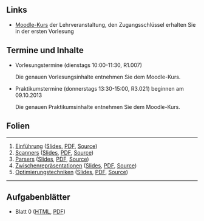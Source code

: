 ## Links

-   [Moodle-Kurs](https://moodle.hm.edu/course/view.php?id=5448) der Lehrveranstaltung,
    den Zugangsschlüssel erhalten Sie in der ersten Vorlesung

## Termine und Inhalte

-   Vorlesungstermine (dienstags 10:00-11:30, R1.007)

    Die genauen Vorlesungsinhalte entnehmen Sie dem Moodle-Kurs.

-   Praktikumstermine (donnerstags 13:30-15:00, R3.021) beginnen am 09.10.2013

    Die genauen Praktikumsinhalte entnehmen Sie dem Moodle-Kurs.

## Folien

--- ------------------------------------------------------------------------------------------ -------------------------------------------------------------------------------------------------------------------------------------------------
1.  [Einführung](/docs/lectures/compiler/html/01_Einfuehrung.html)                          ([Slides](/docs/lectures/compiler/presentation/01_Einfuehrung.html), [PDF](/docs/lectures/compiler/pdf/01_Einfuehrung.pdf), [Source](https://github.com/obcode/compiler/blob/master/01_Einfuehrung.txt))
2.  [Scanners](/docs/lectures/compiler/html/02_Scanners.html)                                  ([Slides](/docs/lectures/compiler/presentation/02_Scanners.html), [PDF](/docs/lectures/compiler/pdf/02_Scanners.pdf), [Source](https://github.com/obcode/compiler/blob/master/02_Scanners.txt))
3.  [Parsers](/docs/lectures/compiler/html/03_Parsers.html)                                    ([Slides](/docs/lectures/compiler/presentation/03_Parsers.html), [PDF](/docs/lectures/compiler/pdf/03_Parsers.pdf), [Source](https://github.com/obcode/compiler/blob/master/03_Parsers.txt))
4.  [Zwischenrepräsentationen](/docs/lectures/compiler/html/04_Zwischenrepraesentationen.html) ([Slides](/docs/lectures/compiler/presentation/04_Zwischenrepraesentationen.html), [PDF](/docs/lectures/compiler/pdf/04_Zwischenrepraesentationen.pdf), [Source](https://github.com/obcode/compiler/blob/master/04_Zwischenrepraesentationen.txt))
4.  [Optimierungstechniken](/docs/lectures/compiler/html/05_Optimierungstechniken.html)        ([Slides](/docs/lectures/compiler/presentation/05_Optimierungstechniken.html), [PDF](/docs/lectures/compiler/pdf/05_Optimierungstechniken.pdf), [Source](https://github.com/obcode/compiler/blob/master/05_Optimierungstechniken.txt))
--- ------------------------------------------------------------------------------------------ -------------------------------------------------------------------------------------------------------------------------------------------------

## Aufgabenblätter

-   Blatt 0 ([HTML](/docs/lectures/compiler/html/Blatt00.html),
             [PDF](/docs/lectures/compiler/pdf/Blatt00.pdf))
